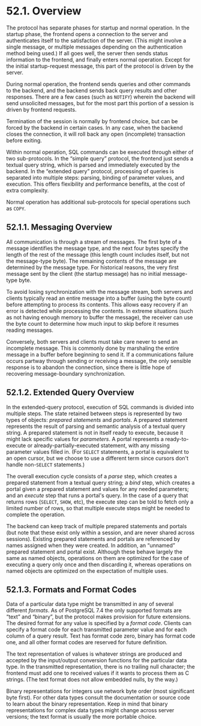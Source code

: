 # 52.1. Overview

The protocol has separate phases for startup and normal operation. In the startup phase, the frontend opens a connection to the server and authenticates itself to the satisfaction of the server. \(This might involve a single message, or multiple messages depending on the authentication method being used.\) If all goes well, the server then sends status information to the frontend, and finally enters normal operation. Except for the initial startup-request message, this part of the protocol is driven by the server.

During normal operation, the frontend sends queries and other commands to the backend, and the backend sends back query results and other responses. There are a few cases \(such as `NOTIFY`\) wherein the backend will send unsolicited messages, but for the most part this portion of a session is driven by frontend requests.

Termination of the session is normally by frontend choice, but can be forced by the backend in certain cases. In any case, when the backend closes the connection, it will roll back any open \(incomplete\) transaction before exiting.

Within normal operation, SQL commands can be executed through either of two sub-protocols. In the “simple query” protocol, the frontend just sends a textual query string, which is parsed and immediately executed by the backend. In the “extended query” protocol, processing of queries is separated into multiple steps: parsing, binding of parameter values, and execution. This offers flexibility and performance benefits, at the cost of extra complexity.

Normal operation has additional sub-protocols for special operations such as `COPY`.

## 52.1.1. Messaging Overview

All communication is through a stream of messages. The first byte of a message identifies the message type, and the next four bytes specify the length of the rest of the message \(this length count includes itself, but not the message-type byte\). The remaining contents of the message are determined by the message type. For historical reasons, the very first message sent by the client \(the startup message\) has no initial message-type byte.

To avoid losing synchronization with the message stream, both servers and clients typically read an entire message into a buffer \(using the byte count\) before attempting to process its contents. This allows easy recovery if an error is detected while processing the contents. In extreme situations \(such as not having enough memory to buffer the message\), the receiver can use the byte count to determine how much input to skip before it resumes reading messages.

Conversely, both servers and clients must take care never to send an incomplete message. This is commonly done by marshaling the entire message in a buffer before beginning to send it. If a communications failure occurs partway through sending or receiving a message, the only sensible response is to abandon the connection, since there is little hope of recovering message-boundary synchronization.

## 52.1.2. Extended Query Overview

In the extended-query protocol, execution of SQL commands is divided into multiple steps. The state retained between steps is represented by two types of objects: _prepared statements_ and _portals_. A prepared statement represents the result of parsing and semantic analysis of a textual query string. A prepared statement is not in itself ready to execute, because it might lack specific values for _parameters_. A portal represents a ready-to-execute or already-partially-executed statement, with any missing parameter values filled in. \(For `SELECT` statements, a portal is equivalent to an open cursor, but we choose to use a different term since cursors don't handle non-`SELECT` statements.\)

The overall execution cycle consists of a _parse_ step, which creates a prepared statement from a textual query string; a _bind_ step, which creates a portal given a prepared statement and values for any needed parameters; and an _execute_ step that runs a portal's query. In the case of a query that returns rows \(`SELECT`, `SHOW`, etc\), the execute step can be told to fetch only a limited number of rows, so that multiple execute steps might be needed to complete the operation.

The backend can keep track of multiple prepared statements and portals \(but note that these exist only within a session, and are never shared across sessions\). Existing prepared statements and portals are referenced by names assigned when they were created. In addition, an “unnamed” prepared statement and portal exist. Although these behave largely the same as named objects, operations on them are optimized for the case of executing a query only once and then discarding it, whereas operations on named objects are optimized on the expectation of multiple uses.

## 52.1.3. Formats and Format Codes

Data of a particular data type might be transmitted in any of several different _formats_. As of PostgreSQL 7.4 the only supported formats are “text” and “binary”, but the protocol makes provision for future extensions. The desired format for any value is specified by a _format code_. Clients can specify a format code for each transmitted parameter value and for each column of a query result. Text has format code zero, binary has format code one, and all other format codes are reserved for future definition.

The text representation of values is whatever strings are produced and accepted by the input/output conversion functions for the particular data type. In the transmitted representation, there is no trailing null character; the frontend must add one to received values if it wants to process them as C strings. \(The text format does not allow embedded nulls, by the way.\)

Binary representations for integers use network byte order \(most significant byte first\). For other data types consult the documentation or source code to learn about the binary representation. Keep in mind that binary representations for complex data types might change across server versions; the text format is usually the more portable choice.


